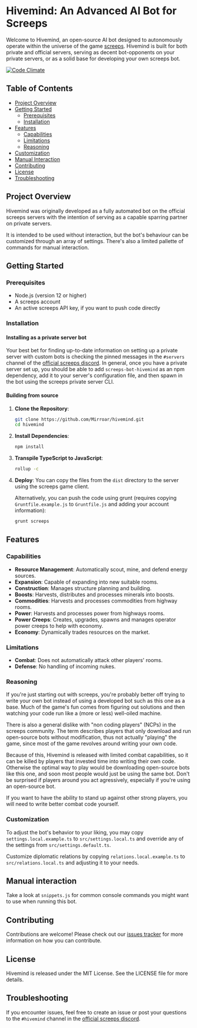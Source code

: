 # Hivemind: An Advanced AI Bot for Screeps

Welcome to Hivemind, an open-source AI bot designed to autonomously operate within the universe of the game [screeps](https://screeps.com). Hivemind is built for both private and official servers, serving as decent bot-opponents on your private servers, or as a solid base for developing your own screeps bot.

[![Code Climate](https://codeclimate.com/github/Mirroar/hivemind/badges/gpa.svg)](https://codeclimate.com/github/Mirroar/hivemind)

## Table of Contents

- [Project Overview](#project-overview)
- [Getting Started](#getting-started)
  - [Prerequisites](#prerequisites)
  - [Installation](#installation)
- [Features](#features)
  - [Capabilities](#capabilities)
  - [Limitations](#limitations)
  - [Reasoning](#reasoning)
- [Customization](#customization)
- [Manual Interaction](#manual-interaction)
- [Contributing](#contributing)
- [License](#license)
- [Troubleshooting](#troubleshooting)

## Project Overview

Hivemind was originally developed as a fully automated bot on the official screeps servers with the intention of serving as a capable sparring partner on private servers.

It is intended to be used without interaction, but the bot's behaviour can be customized through an array of settings. There's also a limited pallette of commands for manual interaction.

## Getting Started

### Prerequisites

- Node.js (version 12 or higher)
- A screeps account
- An active screeps API key, if you want to push code directly

### Installation

#### Installing as a private server bot

Your best bet for finding up-to-date information on setting up a private server with custom bots is checking the pinned messages in the `#servers` channel of the [official screeps discord](https://chat.screeps.com/). In general, once you have a private server set up, you should be able to add `screeps-bot-hivemind` as an npm dependency, add it to your server's configuration file, and then spawn in the bot using the screeps private server CLI.

#### Building from source

1. **Clone the Repository**:

   ```bash
   git clone https://github.com/Mirroar/hivemind.git
   cd hivemind
   ```

2. **Install Dependencies**:

   ```bash
   npm install
   ```

3. **Transpile TypeScript to JavaScript**:

   ```bash
   rollup -c
   ```

4. **Deploy**:
   You can copy the files from the `dist` directory to the server using the screeps game client.

   Alternatively, you can push the code using grunt (requires copying `Gruntfile.example.js` to `Gruntfile.js` and adding your account information):

   ```bash
   grunt screeps
   ```

## Features

### Capabilities

- **Resource Management**: Automatically scout, mine, and defend energy sources.
- **Expansion**: Capable of expanding into new suitable rooms.
- **Construction**: Manages structure planning and building.
- **Boosts**: Harvests, distributes and processes minerals into boosts.
- **Commodities**: Harvests and processes commodities from highway rooms.
- **Power**: Harvests and processes power from highways rooms.
- **Power Creeps**: Creates, upgrades, spawns and manages operator power creeps to help with economy.
- **Economy**: Dynamically trades resources on the market.

### Limitations

- **Combat**: Does not automatically attack other players' rooms.
- **Defense**: No handling of incoming nukes.

### Reasoning

If you're just starting out with screeps, you're probably better off trying to write your own bot instead of using a developed bot such as this one as a base. Much of the game's fun comes from figuring out solutions and then watching your code run like a (more or less) well-oiled machine.

There is also a general dislike with "non coding players" (NCPs) in the screeps community. The term describes players that only download and run open-source bots without modification, thus not actually "playing" the game, since most of the game revolves around writing your own code.

Because of this, Hivemind is released with limited combat capabilities, so it can be killed by players that invested time into writing their own code. Otherwise the optimal way to play would be downloading open-source bots like this one, and soon most people would just be using the same bot. Don't be surprised if players around you act agressively, especially if you're using an open-source bot.

If you want to have the ability to stand up against other strong players, you will need to write better combat code yourself.

### Customization

To adjust the bot's behavior to your liking, you may copy `settings.local.example.ts` to `src/settings.local.ts` and override any of the settings from `src/settings.default.ts`.

Customize diplomatic relations by copying `relations.local.example.ts` to `src/relations.local.ts` and adjusting it to your needs.

## Manual interaction

Take a look at `snippets.js` for common console commands you might want to use when running this bot.

## Contributing

Contributions are welcome! Please check out our [issues tracker](https://github.com/Mirroar/hivemind/issues) for more information on how you can contribute.

## License

Hivemind is released under the MIT License. See the LICENSE file for more details.

## Troubleshooting

If you encounter issues, feel free to create an issue or post your questions to the `#hivemind` channel in the [official screeps discord](https://chat.screeps.com/).
